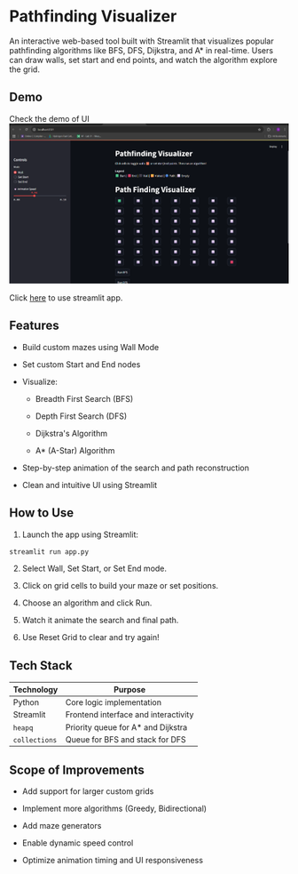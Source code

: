 # Pathfinding Visualizer

An interactive web-based tool built with Streamlit that visualizes popular pathfinding algorithms like BFS, DFS, Dijkstra, and A* in real-time. Users can draw walls, set start and end points, and watch the algorithm explore the grid.


## Demo 

Check the demo of UI ![alt text](image.png)

Click [here](https://graph-path.streamlit.app/) to use streamlit app.
## Features
- Build custom mazes using Wall Mode

- Set custom Start and End nodes

-  Visualize:

    - Breadth First Search (BFS)

    - Depth First Search (DFS)

    - Dijkstra's Algorithm

    - A* (A-Star) Algorithm

- Step-by-step animation of the search and path reconstruction

- Clean and intuitive UI using Streamlit

## How to Use
1. Launch the app using Streamlit:

```bash
streamlit run app.py

```
2. Select Wall, Set Start, or Set End mode.

3. Click on grid cells to build your maze or set positions.

4. Choose an algorithm and click Run.

5. Watch it animate the search and final path.

6. Use Reset Grid to clear and try again!

## Tech Stack
| Technology | Purpose                                 |
|------------|------------------------------------------|
| Python     | Core logic implementation               |
| Streamlit  | Frontend interface and interactivity    |
| `heapq`    | Priority queue for A* and Dijkstra      |
| `collections` | Queue for BFS and stack for DFS     |

## Scope of Improvements
- Add support for larger custom grids

- Implement more algorithms (Greedy, Bidirectional)

- Add maze generators

- Enable dynamic speed control

- Optimize animation timing and UI responsiveness